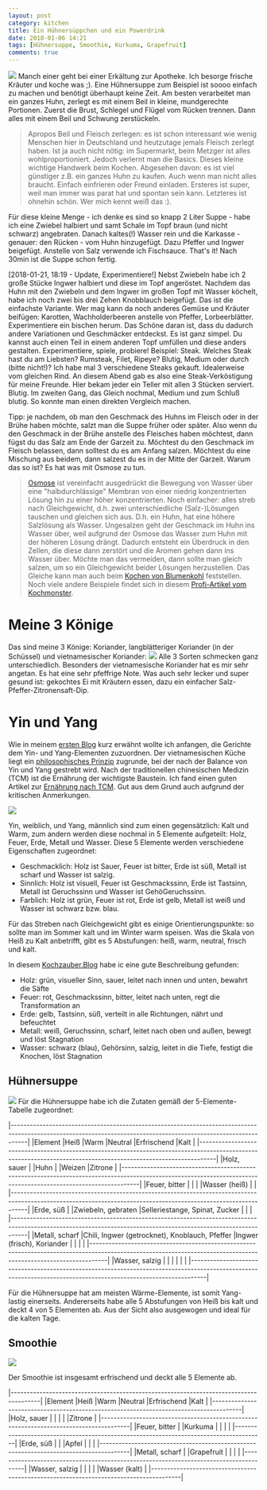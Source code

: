 ```yaml
---
layout: post
category: kitchen
title: Ein Hühnersüppchen und ein Powerdrink
date: 2018-01-06 14:21
tags: [Hühnersuppe, Smoothie, Kurkuma, Grapefruit]
comments: true
---
```

<img class="fit image" src="{{site.baseurl}}/images/2018-01-06-cover-chicken-soup-presentation.jpg">
Manch einer geht bei einer Erkältung zur Apotheke. Ich besorge frische Kräuter und koche was ;). Eine Hühnersuppe zum Beispiel ist soooo einfach zu machen und benötigt überhaupt keine Zeit. Am besten verarbeitet man ein ganzes Huhn, zerlegt es mit einem Beil in kleine, mundgerechte Portionen. Zuerst die Brust, Schlegel und Flügel vom Rücken trennen. Dann alles mit einem Beil und Schwung zerstückeln.

> Apropos Beil und Fleisch zerlegen: es ist schon interessant wie wenig Menschen hier in Deutschland und heutzutage jemals Fleisch zerlegt haben. Ist ja auch nicht nötig: im Supermarkt, beim Metzger ist alles wohlproportioniert. Jedoch verlernt man die Basics. Dieses kleine wichtige Handwerk beim Kochen. Abgesehen davon: es ist viel günstiger z.B. ein ganzes Huhn zu kaufen. Auch wenn man nicht alles braucht. Einfach einfrieren oder Freund einladen. Ersteres ist super, weil man immer was parat hat und spontan sein kann. Letzteres ist ohnehin schön. Wer mich kennt weiß das :).

Für diese kleine Menge - ich denke es sind so knapp 2 Liter Suppe - habe ich eine Zwiebel halbiert und samt Schale im Topf braun (und nicht schwarz) angebraten. Danach kaltes(!) Wasser rein und die Karkasse - genauer: den Rücken - vom Huhn hinzugefügt. Dazu Pfeffer und Ingwer beigefügt. Anstelle von Salz verwende ich Fischsauce. That's it! Nach 30min ist die Suppe schon fertig.

[2018-01-21, 18:19 - Update, Experimentiere!]
Nebst Zwiebeln habe ich 2 große Stücke Ingwer halbiert und diese im Topf angeröstet. Nachdem das Huhn mit den Zwiebeln und dem Ingwer im großen Topf mit Wasser köchelt, habe ich noch zwei bis drei Zehen Knobblauch beigefügt. Das ist die einfachste Variante. Wer mag kann da noch anderes Gemüse und Kräuter beifügen: Karotten, Wachholderbeeren anstelle von Pfeffer, Lorbeerblätter. Experimentiere ein bischen herum. Das Schöne daran ist, dass du dadurch andere Variationen und Geschmäcker entdeckst. Es ist ganz simpel. Du kannst auch einen Teil in einem anderen Topf umfüllen und diese anders gestalten. Experimentiere, spiele, probiere! Beispiel: Steak. Welches Steak hast du am Liebsten? Rumsteak, Filet, Ripeye? Blutig, Medium oder durch (bitte nicht!)? Ich habe mal 3 verschiedene Steaks gekauft. Idealerweise vom gleichen Rind. An diesem Abend gab es also eine Steak-Verköstigung für meine Freunde. Hier bekam jeder ein Teller mit allen 3 Stücken serviert. Blutig. Im zweiten Gang, das Gleich nochmal, Medium und zum Schluß blutig. So konnte man einen direkten Vergleich machen.

Tipp: je nachdem, ob man den Geschmack des Huhns im Fleisch oder in der Brühe haben möchte, salzt man die Suppe früher oder später. Also wenn du den Geschmack in der Brühe anstelle des Fleisches haben möchtest, dann fügst du das Salz am Ende der Garzeit zu. Möchtest du den Geschmack im Fleisch belassen, dann solltest du es am Anfang salzen. Möchtest du eine Mischung aus beidem, dann salzest du es in der Mitte der Garzeit. Warum das so ist? Es hat was mit Osmose zu tun.

> [Osmose](https://www.ncbi.nlm.nih.gov/books/NBK21607/#A7699) ist vereinfacht ausgedrückt die Bewegung von Wasser über eine "halbdurchlässige" Membran von einer niedrig konzentrierten Lösung hin zu einer höher konzentrierten. Noch einfacher: alles streb nach Gleichgewicht, d.h. zwei unterschiedliche (Salz-)Lösungen tauschen und gleichen sich aus. D.h. ein Huhn, hat eine höhere Salzlösung als Wasser. Ungesalzen geht der Geschmack im Huhn ins Wasser über, weil aufgrund der Osmose das Wasser zum Huhn mit der höheren Lösung drängt. Dadurch entsteht ein Überdruck in den Zellen, die diese dann zerstört und die Aromen gehen dann ins Wasser über. Möchte man das vermeiden, dann sollte man gleich salzen, um so ein Gleichgewicht beider Lösungen herzustellen. Das Gleiche kann man auch beim [Kochen von Blumenkohl](http://www.kochstart.de/Basiswissen/osmose.php) feststellen. Noch viele andere Beispiele findet sich in diesem [Profi-Artikel vom Kochmonster](https://www.kochmonster.de/kochwissen/kochuni/osmose.html).

# Meine 3 Könige

Das sind meine 3 Könige: Koriander, langblätteriger Koriander (in der Schüssel) und vietnamesischer Koriander:
<img class="fit image" src="{{site.baseurl}}/images/2018-01-06-drei-könige-des-korianders.jpg">
Alle 3 Sorten schmecken ganz unterschiedlich. Besonders der vietnamesische Koriander hat es mir sehr angetan. Es hat eine sehr pfeffrige Note. Was auch sehr lecker und super gesund ist: gekochtes Ei mit Kräutern essen, dazu ein einfacher Salz-Pfeffer-Zitronensaft-Dip.

# Yin und Yang

Wie in meinem [ersten Blog](https://taitruong.github.io/mamaskitchen.de/2017/11/27/wie-mama-hanh-papa-ky-aus-laos-über-thailand-nach-deutschland-flüchtete-und-uns-kinder-zur-vi-la-thai-franz-jap-küche-führte.html) kurz erwähnt wollte ich anfangen, die Gerichte dem Yin- und Yang-Elementen zuzuordnen. Der vietnamesischen Küche liegt ein [philosophisches Prinzip](https://en.wikipedia.org/wiki/Vietnamese_cuisine#Philosophical_importance) zugrunde, bei der nach der Balance von Yin und Yang gestrebt wird. Nach der traditionellen chinesischen Medizin (TCM) ist die Ernährung der wichtigste Baustein. Ich fand einen guten Artikel zur [Ernährung nach TCM](http://www.gesundheit.fuer-uns.de/?menuf=tcm). Gut aus dem Grund auch aufgrund der kritischen Anmerkungen.

<img class="fit image" src="{{site.baseurl}}/images/2018-01-06-chicken-soup-cooking.jpg">

Yin, weiblich, und Yang, männlich sind zum einen gegensätzlich: Kalt und Warm, zum andern werden diese nochmal in 5 Elemente aufgeteilt: Holz, Feuer, Erde, Metall und Wasser.
Diese 5 Elemente werden verschiedene Eigenschaften zugeordnet:

- Geschmacklich: Holz ist Sauer, Feuer ist bitter, Erde ist süß, Metall ist scharf und Wasser ist salzig.
- Sinnlich: Holz ist visuell, Feuer ist Geschmackssinn, Erde ist Tastsinn, Metall ist Geruchssinn und Wasser ist GehöGeruchssinn.
- Farblich: Holz ist grün, Feuer ist rot, Erde ist gelb, Metall ist weiß und Wasser ist schwarz bzw. blau.

Für das Streben nach Gleichgewicht gibt es einige Orientierungspunkte: so sollte man im Sommer kalt und im Winter warm speisen. Was die Skala von Heiß zu Kalt anbetrifft, gibt es 5 Abstufungen: heiß, warm, neutral, frisch und kalt.

In diesem [Kochzauber.Blog](https://blog.kochzauber.de/wissen/alles-im-einklang-kochen-nach-der-fuenf-elemente-lehre/6546)  habe ic eine gute Beschreibung gefunden:

* Holz: grün, visueller Sinn, sauer, leitet nach innen und unten, bewahrt die Säfte
* Feuer: rot, Geschmackssinn, bitter, leitet nach unten, regt die Transformation an
* Erde: gelb, Tastsinn, süß, verteilt in alle Richtungen, nährt und befeuchtet
* Metall: weiß, Geruchssinn, scharf, leitet nach oben und außen, bewegt und löst Stagnation
* Wasser: schwarz (blau), Gehörsinn, salzig, leitet in die Tiefe, festigt die Knochen, löst Stagnation

## Hühnersuppe
<img class="fit image" src="{{site.baseurl}}/images/2018-01-06-cover-chicken-soup-presentation-2.jpg">
Für die Hühnersuppe habe ich die Zutaten gemäß der 5-Elemente-Tabelle zugeordnet:

|-----------------------------------------------------------------------------------------------------------------------------------------------------------------|
|Element        |Heiß                                           |Warm                       |Neutral                          |Erfrischend        |Kalt           |
|-----------------------------------------------------------------------------------------------------------------------------------------------------------------|
|Holz, sauer    |                                               |Huhn                       |                                 |Weizen             |Zitrone        |
|-----------------------------------------------------------------------------------------------------------------------------------------------------------------|
|Feuer, bitter  |                                               |                           |                                 |Wasser (heiß)      |               |
|-----------------------------------------------------------------------------------------------------------------------------------------------------------------|
|Erde, süß      |                                               |Zwiebeln, gebraten         |Selleriestange, Spinat, Zucker   |                   |               |
|-----------------------------------------------------------------------------------------------------------------------------------------------------------------|
|Metall, scharf |Chili, Ingwer (getrocknet), Knoblauch, Pfeffer |Ingwer (frisch), Koriander |                                 |                   |               |
|-----------------------------------------------------------------------------------------------------------------------------------------------------------------|
|Wasser, salzig |                                               |                           |                                 |                   |               |
|-----------------------------------------------------------------------------------------------------------------------------------------------------------------|

Für die Hühnersuppe hat am meisten Wärme-Elemente, ist somit Yang-lastig einerseits. Andererseits habe alle 5 Abstufungen von Heiß bis kalt und deckt 4 von 5 Elementen ab. Aus der Sicht also ausgewogen und ideal für die kalten Tage.

## Smoothie

<img class="fit image" src="{{site.baseurl}}/images/2018-01-06-smoothie.jpg">

Der Smoothie ist insgesamt erfrischend und deckt alle 5 Elemente ab.

|---------------------------------------------------------------------------------------|
|Element        |Heiß       |Warm         |Neutral  |Erfrischend        |Kalt           |
|---------------------------------------------------------------------------------------|
|Holz, sauer    |           |             |         |                   |Zitrone        |
|---------------------------------------------------------------------------------------|
|Feuer, bitter  |           |Kurkuma      |         |                   |               |
|---------------------------------------------------------------------------------------|
|Erde, süß      |           |             |Apfel    |                   |               |
|---------------------------------------------------------------------------------------|
|Metall, scharf |           |Grapefruit   |         |                   |               |
|---------------------------------------------------------------------------------------|
|Wasser, salzig |           |             |         |                   |Wasser (kalt)  |
|---------------------------------------------------------------------------------------|
